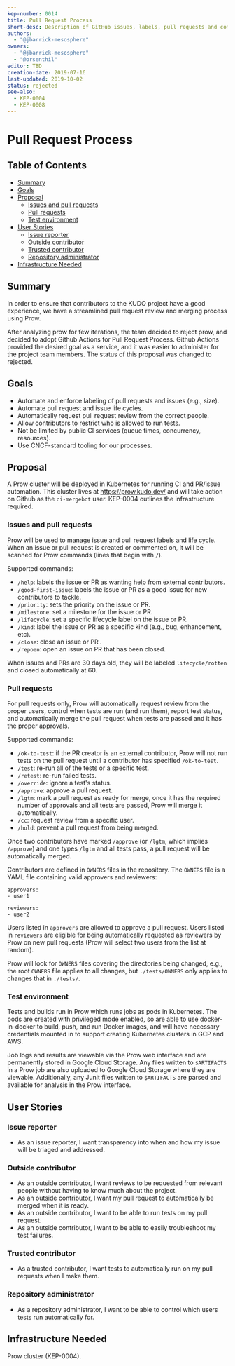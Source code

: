 ```yaml
---
kep-number: 0014
title: Pull Request Process
short-desc: Description of GitHub issues, labels, pull requests and commands
authors:
  - "@jbarrick-mesosphere"
owners:
  - "@jbarrick-mesosphere"
  - "@orsenthil"
editor: TBD
creation-date: 2019-07-16
last-updated: 2019-10-02
status: rejected
see-also:
  - KEP-0004
  - KEP-0008
---
```


# Pull Request Process

## Table of Contents

* [Summary](#summary)
* [Goals](#goals)
* [Proposal](#proposal)
   * [Issues and pull requests](#issues-and-pull-requests)
   * [Pull requests](#pull-requests)
   * [Test environment](#test-environment)
* [User Stories](#user-stories)
   * [Issue reporter](#issue-reporter)
   * [Outside contributor](#outside-contributor)
   * [Trusted contributor](#trusted-contributor)
   * [Repository administrator](#repository-administrator)
* [Infrastructure Needed](#infrastructure-needed)

## Summary

In order to ensure that contributors to the KUDO project have a good experience, we have a streamlined pull request review and merging process using Prow.

After analyzing prow for few iterations, the team decided to reject prow, and decided to adopt Github Actions for Pull Request Process.
Github Actions provided the desired goal as a service, and it was easier to administer for the project team members. The status of this proposal was changed to rejected.

## Goals

* Automate and enforce labeling of pull requests and issues (e.g., size).
* Automate pull request and issue life cycles.
* Automatically request pull request review from the correct people.
* Allow contributors to restrict who is allowed to run tests.
* Not be limited by public CI services (queue times, concurrency, resources).
* Use CNCF-standard tooling for our processes.

## Proposal

A Prow cluster will be deployed in Kubernetes for running CI and PR/issue automation. This cluster lives at https://prow.kudo.dev/ and will take action on Github as the `ci-mergebot` user. KEP-0004 outlines the infrastructure required.

### Issues and pull requests

Prow will be used to manage issue and pull request labels and life cycle. When an issue or pull request is created or commented on, it will be scanned for Prow commands (lines that begin with `/`).

Supported commands:

* `/help`: labels the issue or PR as wanting help from external contributors.
* `/good-first-issue`: labels the issue or PR as a good issue for new contributors to tackle.
* `/priority`: sets the priority on the issue or PR.
* `/milestone`: set a milestone for the issue or PR.
* `/lifecycle`: set a specific lifecycle label on the issue or PR.
* `/kind`: label the issue or PR as a specific kind (e.g., bug, enhancement, etc).
* `/close`: close an issue or PR .
* `/repoen`: open an issue on PR that has been closed.

When issues and PRs are 30 days old, they will be labeled `lifecycle/rotten` and closed automatically at 60.

### Pull requests

For pull requests only, Prow will automatically request review from the proper users, control when tests are run (and run them), report test status, and automatically merge the pull request when tests are passed and it has the proper approvals.

Supported commands:

* `/ok-to-test`: if the PR creator is an external contributor, Prow will not run tests on the pull request until a contributor has specified `/ok-to-test`.
* `/test`: re-run all of the tests or a specific test.
* `/retest`: re-run failed tests.
* `/override`: ignore a test's status.
* `/approve`: approve a pull request.
* `/lgtm`: mark a pull request as ready for merge, once it has the required number of approvals and all tests are passed, Prow will merge it automatically.
* `/cc`: request review from a specific user.
* `/hold`: prevent a pull request from being merged.

Once two contributors have marked `/approve` (or `/lgtm`, which implies `/approve`) and one types `/lgtm` and all tests pass, a pull request will be automatically merged.

Contributors are defined in `OWNERS` files in the repository. The `OWNERS` file is a YAML file containing valid approvers and reviewers:

```
approvers:
- user1

reviewers:
- user2
```

Users listed in `approvers` are allowed to approve a pull request. Users listed in `reviewers` are eligible for being automatically requested as reviewers by Prow on new pull requests (Prow will select two users from the list at random).

Prow will look for `OWNERS` files covering the directories being changed, e.g., the root `OWNERS` file applies to all changes, but `./tests/OWNERS` only applies to changes that in `./tests/`.

### Test environment

Tests and builds run in Prow which runs jobs as pods in Kubernetes. The pods are created with privileged mode enabled, so are able to use docker-in-docker to build, push, and run Docker images, and will have necessary credentials mounted in to support creating Kubernetes clusters in GCP and AWS.

Job logs and results are viewable via the Prow web interface and are permanently stored in Google Cloud Storage. Any files written to `$ARTIFACTS` in a Prow job are also uploaded to Google Cloud Storage where they are viewable. Additionally, any Junit files written to `$ARTIFACTS` are parsed and available for analysis in the Prow interface.

## User Stories

### Issue reporter

* As an issue reporter, I want transparency into when and how my issue will be triaged and addressed.

### Outside contributor

* As an outside contributor, I want reviews to be requested from relevant people without having to know much about the project.
* As an outside contributor, I want my pull request to automatically be merged when it is ready.
* As an outside contributor, I want to be able to run tests on my pull request.
* As an outside contributor, I want to be able to easily troubleshoot my test failures.

### Trusted contributor

* As a trusted contributor, I want tests to automatically run on my pull requests when I make them.

### Repository administrator

* As a repository administrator, I want to be able to control which users tests run automatically for.

## Infrastructure Needed

Prow cluster (KEP-0004).
